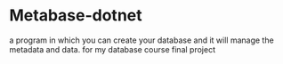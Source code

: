 # Metabase-dotnet
a program in which you can create your database and it will manage the metadata and data. for my database course final project
